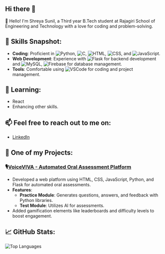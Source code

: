 ## Hi there 👋

👋 Hello! I'm Shreya Sunil, a Third year B.Tech student at Rajagiri School of Engineering and Technology with a love for coding and problem-solving.

## 🌟 Skills Snapshot:
- **Coding**: Proficient in ![Python](https://upload.wikimedia.org/wikipedia/commons/c/c3/Python-logo-notext.svg), ![C](https://upload.wikimedia.org/wikipedia/commons/1/19/C_Logo.png), ![HTML](https://upload.wikimedia.org/wikipedia/commons/6/61/HTML5_logo_and_wordmark.svg), ![CSS](https://upload.wikimedia.org/wikipedia/commons/d/d5/CSS3_logo_and_wordmark.svg), and ![JavaScript](https://upload.wikimedia.org/wikipedia/commons/9/99/Unofficial_JavaScript_logo_2.svg).
- **Web Development**: Experience with ![Flask](https://upload.wikimedia.org/wikipedia/commons/3/3c/Flask_logo.svg) for backend development and ![MySQL](https://upload.wikimedia.org/wikipedia/en/thumb/6/62/MySQL.svg/1200px-MySQL.svg.png), ![Firebase](https://upload.wikimedia.org/wikipedia/commons/9/93/Google_Firebase_Logo_2017.png) for database management.
- **Tools**: Comfortable using ![VSCode](https://upload.wikimedia.org/wikipedia/commons/9/9a/Visual_Studio_Code_1.35_icon.svg) for coding and project management.

## 🌱 Learning:
- React
- Enhancing other skills.

## 📫 Feel free to reach out to me on:
- [LinkedIn](https://www.linkedin.com/in/shreya6s)

## 🚀 One of my Projects:
### 🎙️[VoiceVIVA - Automated Oral Assessment Platform](https://github.com/shreya6s/VoiceVIVA)
- Developed a web platform using HTML, CSS, JavaScript, Python, and Flask for automated oral assessments.
- **Features**:
  - **Practice Module**: Generates questions, answers, and feedback with Python libraries.
  - **Test Module**: Utilizes AI for assessments.
- Added gamification elements like leaderboards and difficulty levels to boost engagement.

## 📈 GitHub Stats:

![Top Languages](https://github-readme-stats.vercel.app/api/top-langs/?username=shreya6s&layout=compact&theme=radical)



<!--
**shreya6s/shreya6s** is a ✨ _special_ ✨ repository because its `README.md` (this file) appears on your GitHub profile.

Here are some ideas to get you started:

- 🔭 I’m currently working on ...
- 🌱 I’m currently learning ...
- 👯 I’m looking to collaborate on ...
- 🤔 I’m looking for help with ...
- 💬 Ask me about ...
- 📫 How to reach me: ...
- 😄 Pronouns: ...
- ⚡ Fun fact: ...
-->
